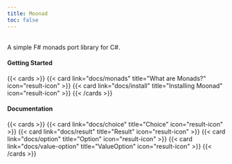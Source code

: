 ```yaml
---
title: Moonad
toc: false
---
```


<br>
A simple F# monads port library for C#.

#### Getting Started
{{< cards >}}
{{< card link="docs/monads" title="What are Monads?" icon="result-icon" >}}
{{< card link="docs/install" title="Installing Moonad" icon="result-icon" >}}
{{< /cards >}}

#### Documentation

{{< cards >}}
{{< card link="docs/choice" title="Choice" icon="result-icon" >}}
{{< card link="docs/result" title="Result" icon="result-icon" >}}
{{< card link="docs/option" title="Option" icon="result-icon" >}}
{{< card link="docs/value-option" title="ValueOption" icon="result-icon" >}}
{{< /cards >}}
